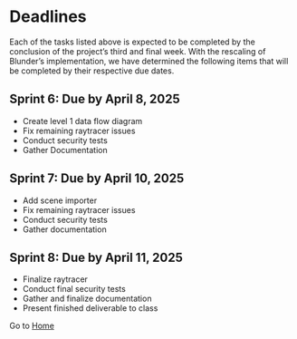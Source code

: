 # Deadlines

Each of the tasks listed above is expected to be completed by the conclusion of the project’s third and final week. With the rescaling of Blunder’s implementation, we have determined the following items that will be completed by their respective due dates.

## Sprint 6: Due by April 8, 2025
-	Create level 1 data flow diagram
-	Fix remaining raytracer issues
-	Conduct security tests
-	Gather Documentation
## Sprint 7: Due by April 10, 2025
-	Add scene importer
-	Fix remaining raytracer issues
-	Conduct security tests
-	Gather documentation
## Sprint 8: Due by April 11, 2025
-	Finalize raytracer
-	Conduct final security tests
-	Gather and finalize documentation
-	Present finished deliverable to class

Go to [Home](https://github.com/gettingera/Blunder)
